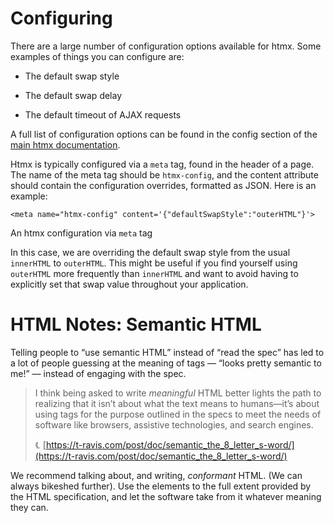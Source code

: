 # Configuring

There are a large number of configuration options available for htmx. Some examples of things you can configure are:

*   The default swap style
    
*   The default swap delay
    
*   The default timeout of AJAX requests
    

A full list of configuration options can be found in the config section of the [main htmx documentation](https://htmx.org/docs/#config).

Htmx is typically configured via a `meta` tag, found in the header of a page. The name of the meta tag should be `htmx-config`, and the content attribute should contain the configuration overrides, formatted as JSON. Here is an example:

    <meta name="htmx-config" content='{"defaultSwapStyle":"outerHTML"}'>

An htmx configuration via `meta` tag

In this case, we are overriding the default swap style from the usual `innerHTML` to `outerHTML`. This might be useful if you find yourself using `outerHTML` more frequently than `innerHTML` and want to avoid having to explicitly set that swap value throughout your application.

# HTML Notes: Semantic HTML

Telling people to “use semantic HTML” instead of “read the spec” has led to a lot of people guessing at the meaning of tags — “looks pretty semantic to me!” — instead of engaging with the spec.

> I think being asked to write _meaningful_ HTML better lights the path to realizing that it isn’t about what the text means to humans—​it’s about using tags for the purpose outlined in the specs to meet the needs of software like browsers, assistive technologies, and search engines.
> 
> ℄ [https://t-ravis.com/post/doc/semantic_the_8_letter_s-word/](https://t-ravis.com/post/doc/semantic_the_8_letter_s-word/)

We recommend talking about, and writing, _conformant_ HTML. (We can always bikeshed further). Use the elements to the full extent provided by the HTML specification, and let the software take from it whatever meaning they can.